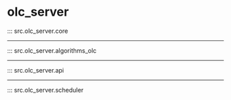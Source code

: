 <!--
 Copyright (c) 2023 Rafael F.M. & Reinaldo
 
 This software is released under the MIT License.
 https://opensource.org/licenses/MIT
-->

# olc_server


::: src.olc_server.core

___

::: src.olc_server.algorithms_olc

___

::: src.olc_server.api

___

::: src.olc_server.scheduler
